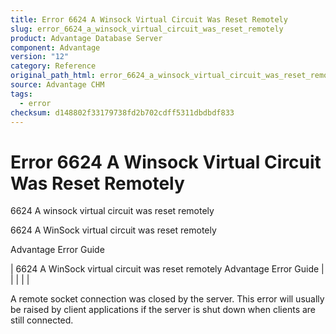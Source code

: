 ```yaml
---
title: Error 6624 A Winsock Virtual Circuit Was Reset Remotely
slug: error_6624_a_winsock_virtual_circuit_was_reset_remotely
product: Advantage Database Server
component: Advantage
version: "12"
category: Reference
original_path_html: error_6624_a_winsock_virtual_circuit_was_reset_remotely.htm
source: Advantage CHM
tags:
  - error
checksum: d148802f33179738fd2b702cdff5311dbdbdf833
---
```


# Error 6624 A Winsock Virtual Circuit Was Reset Remotely

6624 A winsock virtual circuit was reset remotely

6624 A WinSock virtual circuit was reset remotely

Advantage Error Guide

| 6624 A WinSock virtual circuit was reset remotely  Advantage Error Guide |  |  |  |  |

A remote socket connection was closed by the server. This error will usually be raised by client applications if the server is shut down when clients are still connected.
